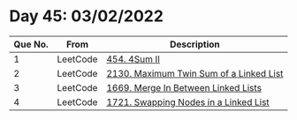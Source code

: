 # Day 45: 03/02/2022

| Que No. | From | Description |
| --- | --- | --- |
| 1 | LeetCode | [454. 4Sum II](https://leetcode.com/problems/4sum-ii/) |
| 2 | LeetCode | [2130. Maximum Twin Sum of a Linked List](https://leetcode.com/problems/maximum-twin-sum-of-a-linked-list/) |
| 3 | LeetCode | [1669. Merge In Between Linked Lists](https://leetcode.com/problems/merge-in-between-linked-lists/) |
| 4 | LeetCode | [1721. Swapping Nodes in a Linked List](https://leetcode.com/problems/swapping-nodes-in-a-linked-list/) |
